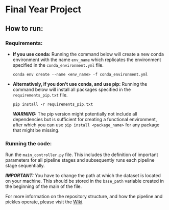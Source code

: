 # Final Year Project

## How to run:

### Requirements:
- **If you use conda:** Running the command below will create a new conda environment with the name `env_name` which replicates the environment specified in the `conda_environment.yml` file.

    ```
    conda env create --name <env_name> -f conda_environment.yml
    ```

- **Alternatively, if you don't use conda, and use pip:** Running the command below will install all packages specified in the `requirements_pip.txt` file.

    ```
    pip install -r requirements_pip.txt
    ```

    ***WARNING:*** The pip version might potentially not include all dependencies but is sufficient for creating a functional environment, after which you can use `pip install <package_name>` for any package that might be missing.

### Running the code:
Run the `main_controller.py` file. This includes the definition of important parameters for all pipeline stages and subsequently runs each pipeline stage sequentially.

***IMPORTANT:*** You have to change the path at which the dataset is located on your machine. This should be stored in the `base_path` variable created in the beginning of the main of the file.

For more information on the repository structure, and how the pipeline and pickles operate, please visit the [Wiki](https://github.com/vasilismanginas/dengue-severity-classification/wiki).
